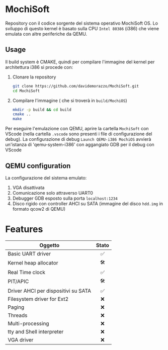 # MochiSoft

Repository con il codice sorgente del sistema operativo MochiSoft OS. Lo sviluppo di questo kernel è basato sulla CPU ```Intel 80386``` (i386) che viene emulata con altre periferiche da QEMU.

## Usage
Il build system è CMAKE, quindi per compilare l'immagine del kernel per architettura i386 si procede con:

1. Clonare la repository
	``` bash
	git clone https://github.com/davidemorazzo/MochiSoft.git
	cd MochiSoft
	```
2. Compilare l'immagine ( che si troverà in `build/MochiOS`)
	```bash
	mkdir -p build && cd build
	cmake ..
	make
	```

Per eseguire l'emulazione con QEMU, aprire la cartella `MochiSoft` con VScode (nella cartella `.vscode` sono presenti i file di configurazione del debug). La configurazione di debug `Launch QEMU-i386 MochiOS` avvierà un'istanza di 'qemu-system-i386' con aggangiato GDB per il debug con VScode

## QEMU configuration
La configurazione del sistema emulato:

1. VGA disattivata
2. Comunicazione solo attraverso UART0
3. Debugger GDB esposto sulla porta `localhost:1234`
4. Disco rigido con controller AHCI su SATA (immagine del disco `hdd.img` in formato qcow2 di QEMU)

# Features
| Oggetto								| Stato	|
|---									| :---:	|
|Basic UART driver						| ✅️	|
|Kernel heap allocator					| 🛠️	 |
|Real Time clock						| ✅️	|
|PIT/APIC								| 🛠️ 	 |
|Driver AHCI per dispositivi su SATA	| ✅️	|
|Filesystem driver for Ext2				| ❌️ 	|
|Paging									| ❌️	|
|Threads								| ❌️	|
|Multi-processing						| ❌️	|
|tty and Shell interpreter				| ❌️	|
|VGA driver								| ❌️	|
